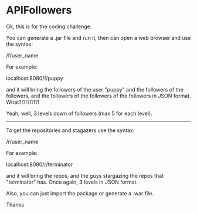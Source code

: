 # APIFollowers

Ok, this is for the coding challenge.

You can generate a .jar file and run it, then can open a web browser and use the syntax:

/f/user_name

For example:

localhost:8080/f/puppy

and it will bring the followers of the user "puppy" and the followers of the followers, and the followers of the followers of the followers in JSON format.
What?!?!?!?!?!

Yeah, well, 3 levels down of followers (max 5 for each level).

-----

To get the repositories and stagazers use the syntax:

/r/user_name

For example:

localhost:8080/r/terminator

and it will bring the repos, and the guys stargazing the repos that "terminator" has. Once again, 3 levels in JSON format.


Also, you can just import the package or generate a .war file.

Thanks